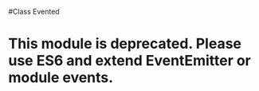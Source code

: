 #Class Evented

# This module is deprecated. Please use ES6 and extend EventEmitter or module events.
